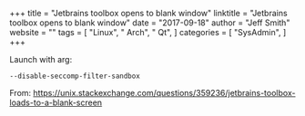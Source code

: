+++ 
title = "Jetbrains toolbox opens to blank window" 
linktitle = "Jetbrains toolbox opens to blank window" 
date = "2017-09-18" 
author = "Jeff Smith"
website = "" 
tags = [ "Linux", " Arch", " Qt",  ] 
categories = [ "SysAdmin",  ] 
+++ 

Launch with arg:

    --disable-seccomp-filter-sandbox

From: https://unix.stackexchange.com/questions/359236/jetbrains-toolbox-loads-to-a-blank-screen 
 